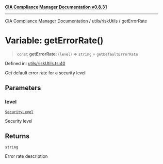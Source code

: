[**CIA Compliance Manager Documentation v0.8.31**](../../../README.md)

***

[CIA Compliance Manager Documentation](../../../modules.md) / [utils/riskUtils](../README.md) / getErrorRate

# Variable: getErrorRate()

> `const` **getErrorRate**: (`level`) => `string` = `getDefaultErrorRate`

Defined in: [utils/riskUtils.ts:40](https://github.com/Hack23/cia-compliance-manager/blob/85c025371255f412469ec0119911b7cb143a6212/src/utils/riskUtils.ts#L40)

Get default error rate for a security level

## Parameters

### level

[`SecurityLevel`](../../../types/cia/type-aliases/SecurityLevel.md)

Security level

## Returns

`string`

Error rate description
